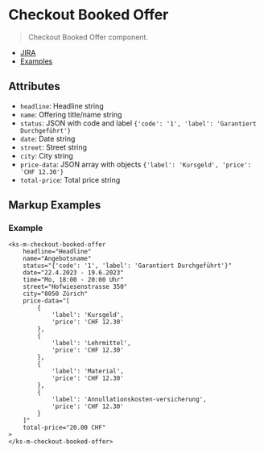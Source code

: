 # Checkout Booked Offer

> Checkout Booked Offer component.

- [JIRA](https://jira.migros.net/browse/MIDUWEB-734)
- [Examples](../../pages/CheckoutBookedOffer.html)

## Attributes
- `headline`: Headline string
- `name`: Offering title/name string
- `status`: JSON with code and label `{'code': '1', 'label': 'Garantiert Durchgeführt'}`
- `date`: Date string
- `street`: Street string
- `city`: City string
- `price-data`: JSON array with objects `{'label': 'Kursgeld', 'price': 'CHF 12.30'}`
- `total-price`: Total price string

## Markup Examples

### Example

```
<ks-m-checkout-booked-offer
    headline="Headline"
    name="Angebotsname"
    status="{'code': '1', 'label': 'Garantiert Durchgeführt'}"
    date="22.4.2023 - 19.6.2023"
    time="Mo, 18:00 - 20:00 Uhr"
    street="Hofwiesenstrasse 350"
    city="8050 Zürich"
    price-data="[
        {
            'label': 'Kursgeld',
            'price': 'CHF 12.30'
        },
        {
            'label': 'Lehrmittel',
            'price': 'CHF 12.30'
        },
        {
            'label': 'Material',
            'price': 'CHF 12.30'
        },
        {
            'label': 'Annullationskosten-versicherung',
            'price': 'CHF 12.30'
        }
    ]"
    total-price="20.00 CHF"
>
</ks-m-checkout-booked-offer>
```

